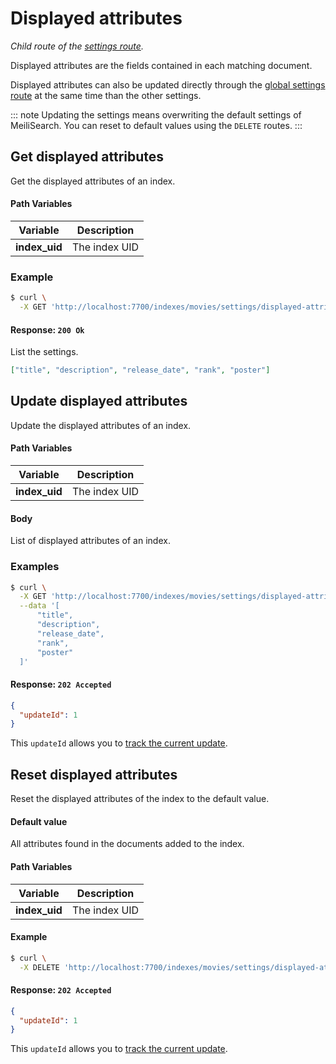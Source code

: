 # Displayed attributes

_Child route of the [settings route](/references/settings.md)._

Displayed attributes are the fields contained in each matching document.

Displayed attributes can also be updated directly through the [global settings route](/references/settings.md#update-settings) at the same time than the other settings.

::: note
Updating the settings means overwriting the default settings of MeiliSearch. You can reset to default values using the `DELETE` routes.
:::

## Get displayed attributes

<RouteHighlighter method="GET" route="/indexes/:index_uid/settings/displayed-attributes" />

Get the displayed attributes of an index.

#### Path Variables

| Variable      | Description   |
| ------------- | ------------- |
| **index_uid** | The index UID |

### Example

```bash
$ curl \
  -X GET 'http://localhost:7700/indexes/movies/settings/displayed-attributes'
```

#### Response: `200 Ok`

List the settings.

```json
["title", "description", "release_date", "rank", "poster"]
```

## Update displayed attributes

<RouteHighlighter method="POST" route="/indexes/:index_uid/settings/displayed-attributes" />

Update the displayed attributes of an index.

#### Path Variables

| Variable      | Description   |
| ------------- | ------------- |
| **index_uid** | The index UID |

#### Body

List of displayed attributes of an index.

### Examples

```bash
$ curl \
  -X GET 'http://localhost:7700/indexes/movies/settings/displayed-attributes' \
  --data '[
      "title",
      "description",
      "release_date",
      "rank",
      "poster"
  ]'
```

#### Response: `202 Accepted`

```json
{
  "updateId": 1
}
```

This `updateId` allows you to [track the current update](/references/updates.md).

## Reset displayed attributes

<RouteHighlighter method="DELETE" route="/indexes/:index_uid/settings/displayed-attributes"/>

Reset the displayed attributes of the index to the default value.

#### Default value

All attributes found in the documents added to the index.

#### Path Variables

| Variable      | Description   |
| ------------- | ------------- |
| **index_uid** | The index UID |

#### Example

```bash
$ curl \
  -X DELETE 'http://localhost:7700/indexes/movies/settings/displayed-attributes'
```

#### Response: `202 Accepted`

```json
{
  "updateId": 1
}
```

This `updateId` allows you to [track the current update](/references/updates.md).
